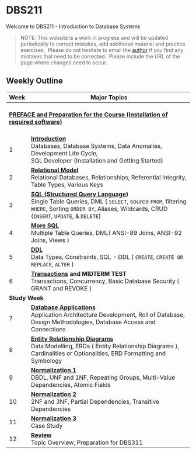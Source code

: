 <body>
    <div class="container-lg px-3 my-5 markdown-body">
    <h1>DBS211</h1>
    <p>
        Welcome to DBS211 - Introduction to Database Systems</p>
                        <blockquote>NOTE: This website is a work in progress and will be updated periodically to correct mistakes, add additional material and practice exercises.&nbsp; Please do not hesitate to email the <a href="mailto:clint.macdonald@senecacollege.ca">author</a> if you find any mistakes that need to be corrected.&nbsp; Please include the URL of the page where changes need to occur.</blockquote>
    <h2>Weekly Outline</h2>
    <table>
        <thead>
            <tr>
                <th>Week</th>
                <th>Major Topics</th>
            </tr>
        </thead>
        <tbody>
        <tr>
            <td colspan="2">
                <br>
                <a href="preface.html"><strong>PREFACE and Preparation for the Course (Installation of required software)</strong></a><strong><br>
&nbsp;</strong></td>
        </tr>
        <tr>
            <td>1</td>
            <td><a href="Weeks/Week01/index.html"><strong>Introduction</strong></a><br>Databases, Database Systems, Data Anomalies, Development Life Cycle,
                <br>
                SQL Developer (Installation and Getting Started)</td>
        </tr>
        <tr>
            <td>2</td>
            <td><a href="Weeks/Week02/index.html"><strong>Relational Model</strong></a><strong><br></strong>Relational Databases, Relationships, Referential Integrity, Table Types, Various Keys</td>
        </tr>
        <tr>
            <td>3</td>
            <td><a href="Weeks/Week03/index.html"><strong>SQL (Structured Query Language)</strong></a><strong><br> </strong>Single Table Queries, DML ( <code>SELECT</code>, source <code>FROM</code>, filtering <code>WHERE</code>, Sorting <code>ORDER BY</code>, Aliases, Wildcards, CRUD (<code>INSERT</code>, <code>UPDATE</code>, &amp; <code>DELETE</code>)</td>
        </tr>
        <tr>
            <td>4</td>
            <td><a href="Weeks/Week04/index.html"><strong>More SQL</strong></a><br> Multiple Table Queries, DML( ANSI-89 Joins, ANSI-92 Joins, Views )</td>
        </tr>
        <tr>
            <td>5</td>
            <td><a href="Weeks/Week05/index.html"><strong>DDL</strong></a><br>Data Types, Constraints, SQL - DDL ( <code>CREATE</code>, <code>CREATE OR REPLACE</code>, <code>ALTER</code> )</td>
        </tr>
        <tr>
            <td>6</td>
            <td><a href="Weeks/Week06/index.html"><strong>Transactions</strong></a><strong> and MIDTERM TEST<br></strong>Transactions, Concurrency, Basic Database Security ( GRANT and REVOKE )</td>
        </tr>
        <tr>
            <td colspan="2"><strong>Study Week</strong></td>
        </tr>
        <tr>
            <td>7</td>
            <td><a href="Weeks/Week08/index.html"><strong>Database Applications</strong></a><br>Application Architecture Development, Roll of Database, Design Methodologies, Database Access and Connections</td>
        </tr>
        <tr>
            <td>8</td>
            <td><a href="Weeks/Week09/index.html"><strong>Entity Relationship Diagrams</strong></a><strong><br></strong>Data Modelling, ERDs ( Entity Relationship Diagrams ), Cardinalities or Optionalities, ERD Formatting and Symbology</td>
        </tr>
        <tr>
            <td>9</td>
            <td><a href="Weeks/Week10/index.html"><strong>Normalization 1</strong></a><br>DBDL, UNF and 1NF, Repeating Groups, Multi-Value Dependencies, Atomic Fields</td>
        </tr>
        <tr>
            <td>10</td>
            <td><a href="Weeks/Week11/index.html"><strong>Normalization 2</strong></a><br>2NF and 3NF, Partial Dependencies, Transitive Dependencies</td>
        </tr>
        <tr>
            <td>11</td>
            <td><a href="Weeks/Week12/index.html"><strong>Normalization 3</strong></a><br>Case Study</td>
        </tr>
        <tr>
            <td>12</td>
            <td><a href="Weeks/Week13/index.html"><strong>Review</strong></a><br>Topic Overview, Preparation for DBS311</td>
        </tr>
            </tbody>
    </table>


        


</body>
